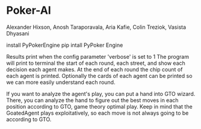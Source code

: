 # Poker-AI
Alexander Hixson, Anosh Taraporavala, Aria Kafie, Colin Treziok, Vasista Dhyasani

install PyPokerEngine
    pip intall PyPoker Engine

Results print when the config parameter 'verbose' is set to 1
The program will print to terminal the start of each round, each street, and show each decision each agent makes. 
At the end of each round the chip count of each agent is printed.
Optionally the cards of each agent can be printed so we can more easily understand each round.

If you want to analyze the agent's play, you can put a hand into GTO wizard. There, you can analyze the hand to figure out the best moves in each position according to GTO, game theory optimal play. Keep in mind that the GoatedAgent plays exploitatively, so each move is not always going to be according to GTO.
